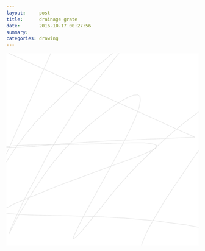 ```yaml
---
layout:     post
title:      drainage grate
date:       2016-10-17 00:27:56
summary:    
categories: drawing
---
```

![drainage grate](/images/diary/drainage-grate.png "a short novel")
